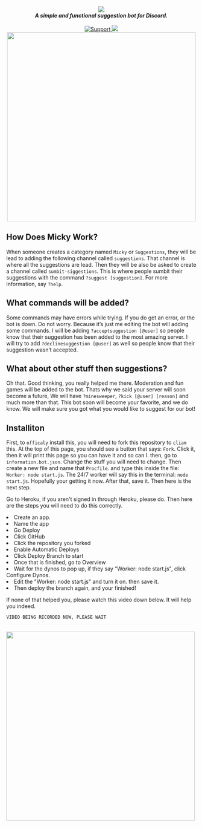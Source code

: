 <div align="center">
  <img src="https://cdn.discordapp.com/attachments/584934883109896196/587460472656232448/rtyui8765.png" align="center">
  <br>
  <strong><i>A simple and functional suggestion bot for Discord.</i></strong>
  <br>
  <br>

  <a href="https://discord.gg/q6YpmyA">
    <img src="https://cdn.discordapp.com/attachments/584934883109896196/587463458895691786/44cce62d0b351a695a2bca90f8077274c78b54c11c091f8985e0faa3b364a108.png" alt="Support">
  </a>
  
   <a href="https://discordapp.com/api/oauth2/authorize?client_id=587063217457463351&permissions=8&scope=bot">
    <img src="https://cdn.discordapp.com/attachments/584934883109896196/587464298159407114/44cce62d0b351a695a2bca90f8077274c78b54c11c091f8985e0faa3b364a108.png">
  </a>
  
<br>
<img src='https://cdn.discordapp.com/attachments/587094039246143508/587794707535495188/unknown.png' align='center' width=500>
</div>

## How Does Micky Work?

When someone creates a category named `Micky` or `Suggestions`, they will be lead to adding the following channel called `suggestions`. That channel is where all the suggestions are lead. Then they will be also be asked to create a channel called `sumbit-siggestions`. This is where people sumbit their suggestions with the command `?suggest [suggestion]`. For more information, say `?help`.

## What commands will be added?

Some commands may have errors while trying. If you do get an error, or the bot is down. Do not worry. Because it’s just me editing the bot will adding some commands. I will be adding `?acceptsuggestion [@user]` so people know that their suggestion has been added to the most amazing server. I will try to add `?declinesuggestion [@user]` as well so people know that their suggestion wasn’t accepted. 

## What about other stuff then suggestions?

Oh that. Good thinking, you really helped me there. Moderation and fun games will be added to the bot. Thats why we said your server will soon become a future, We will have `?minesweeper`, `?kick [@user] [reason]` and much more than that. This bot soon will become your favorite, and we do know. We will make sure you got what you would like to suggest for our bot!

## Installiton

First, to `officaly` install this, you will need to fork this repository to `cliam` this.  At the top of this page, you should see a button that says: `Fork`. Click it, then it will print this page so you can have it and so can I. then, go to `information.bot.json`. Change the stuff you will need to change. Then create a new file and name that `Procfile`. and type this inside the file: `Worker: node start.js`. The 24/7 worker will say this in the terminal: `node start.js`. Hopefully your getting it now. After that, save it. Then here is the next step.


Go to Heroku, if you aren't signed in through Heroku, please do. Then here are the steps you will need to do this correctly.
<li>Create an app.</li>
<li>Name the app</li>
<li>Go Deploy</li>
<li>Click GitHub</li>
<li>Click the repository you forked</li>
<li>Enable Automatic Deploys</li>
<li>Click Deploy Branch to start</li>
<li>Once that is finished, go to Overview</li>
<li>Wait for the dynos to pop up, if they say "Worker: node start.js", click Configure Dynos.</li>
<li>Edit the "Worker: node start.js" and turn it on. then save it.</li>
<li>Then deploy the branch again, and your finished!</li>

If none of that helped you, please watch this video down below. It will help you indeed.

`VIDEO BEING RECORDED NOW, PLEASE WAIT`

<br>
<img src='https://cdn.discordapp.com/attachments/587093979808399361/587794982593626133/unknown.png' align='center' width=500>
</div>
